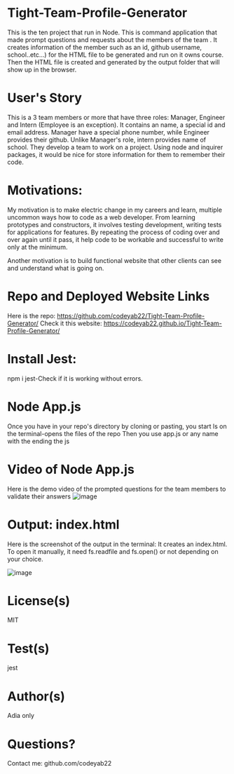 # Tight-Team-Profile-Generator
This is the ten project that run in Node. This is command application that made prompt questions and requests about the members of the team . It creates information of the member such as an id, github username, school..etc...) for the HTML file to be generated and run on it owns course. Then the HTML file is created and generated by the output folder that will show up in  the browser. 


# User's Story
This is a 3 team members or more  that have three roles: Manager, Engineer and Intern (Employee is an exception). It contains an  name, a special id and email address. Manager have a special phone number, while Engineer provides their github. Unlike Manager's role, intern provides name of school. They develop a team to work on a project. Using node and inquirer packages, it  would be nice for store information for them to remember their code. 

# Motivations:

My motivation is to make electric change in my careers and learn, multiple  uncommon ways how to code as a web developer. From learning prototypes and constructors, it involves testing development, writing tests for applications for features. By  repeating the process of coding over and over again until it pass, it help code to be workable and successful to write only at the minimum.  

Another motivation is to build functional website that other clients can see and understand what is going on. 

# Repo and Deployed Website Links
Here is the repo: 
https://github.com/codeyab22/Tight-Team-Profile-Generator/
Check it this website:
https://codeyab22.github.io/Tight-Team-Profile-Generator/

# Install Jest:
npm i jest-Check if it is working without errors.

# Node App.js
Once you have in your repo's directory by cloning or pasting, you start ls on the terminal-opens the files of the repo
Then you use app.js or any name with the ending the js
# Video of Node App.js 
Here is the demo video of the prompted questions for the team members to validate their answers
![image](https://drive.google.com/uc?export=view&id=1yC0CopTX2dnFad-Gbg5mCmHQlw5RWk_N)


# Output: index.html
Here is the screenshot of the output in the terminal: It creates an index.html. 
To open it manually, it need fs.readfile and fs.open() or not depending on your choice. 

![image](https://drive.google.com/uc?export=view&id=1VB6owIiTFK0MPpmsn4dIGR1XQLerCzDO)

# License(s)
MIT

# Test(s)
jest

# Author(s)
Adia only
# Questions?
Contact me: github.com/codeyab22


